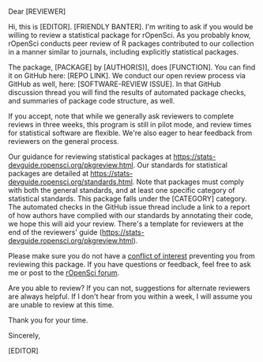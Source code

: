 Dear [REVIEWER]

Hi, this is [EDITOR]. [FRIENDLY BANTER]. I'm writing to ask if you would be willing to review a statistical package for rOpenSci. As you probably know, rOpenSci conducts peer review of R packages contributed to our collection in a manner similar to journals, including explicitly statistical packages.

The package, [PACKAGE] by [AUTHOR(S)], does [FUNCTION]. You can find it on GitHub here: [REPO LINK]. We conduct our open review process via GitHub as well, here: [SOFTWARE-REVIEW ISSUE]. In that GitHub discussion thread you will find the results of automated package checks, and summaries of package code structure, as well.

If you accept, note that while we generally ask reviewers to complete reviews in three weeks, this program is still in pilot mode, and review times for statistical software are flexible. We're also eager to hear feedback from reviewers on the general process.

Our guidance for reviewing statistical packages at https://stats-devguide.ropensci.org/pkgreview.html. Our standards for statistical packages are detailed at https://stats-devguide.ropensci.org/standards.html. Note that packages must comply with both the general standards, and at least one specific category of statistical standards. This package falls under the [CATEGORY] category. The automated checks in the GitHub issue thread include a link to a report of how authors have complied with our standards by annotating their code, we hope this will aid your review. There's a template for reviewers at the end of the reviewers' guide (https://stats-devguide.ropensci.org/pkgreview.html).

Please make sure you do not have a [conflict of interest](https://devguide.ropensci.org/policies.html#coi) preventing you from reviewing this package. If you have questions or feedback, feel free to ask me or post to the [rOpenSci forum].

Are you able to review? If you can not, suggestions for alternate reviewers are always helpful. If I don't hear from you within a week, I will assume you are unable to review at this time.

Thank you for your time.

Sincerely,

[EDITOR]

[reviewers guide]: https://stats-devguide.ropensci.org/pkgreview.html
[authors guide]: https://stats-devguide.ropensci.org/pkgdev.html
[template]: https://stats-devguide.ropensci.org/pkgreview.html#pkgrev-template
[rOpenSci forum]: https://discuss.ropensci.org/

